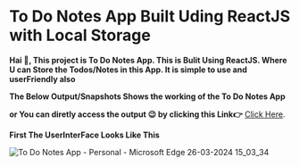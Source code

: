 # To Do Notes App Built Uding ReactJS with Local Storage

**Hai 👋, This project is To Do Notes App. This is Bulit Using ReactJS. Where U can Store the Todos/Notes in this App. It is simple to use and userFriendly also**

**The Below Output/Snapshots Shows the working of the To Do Notes App**

**or You can diretly access the output 😉 by clicking this Link👉** [Click Here](https://mteju.github.io/To-Do-Notes-ReactJS/).

**First The UserInterFace Looks Like This**

![To Do Notes App - Personal - Microsoft​ Edge 26-03-2024 15_03_34](https://github.com/MTeju/To-Do-Notes-ReactJS/assets/106768538/4caa5173-e35f-4bfd-a1db-9edfb90bbd1f)



